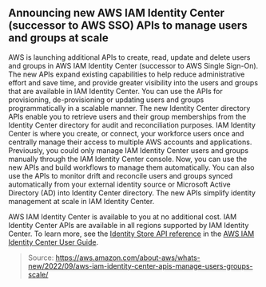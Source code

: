 ## Announcing new AWS IAM Identity Center (successor to AWS SSO) APIs to manage users and groups at scale

AWS is launching additional APIs to create, read, update and delete users and groups in AWS IAM Identity Center (successor to AWS Single Sign-On). The new APIs expand existing capabilities to help reduce administrative effort and save time, and provide greater visibility into the users and groups that are available in IAM Identity Center. You can use the APIs for provisioning, de-provisioning or updating users and groups programmatically in a scalable manner. The new Identity Center directory APIs enable you to retrieve users and their group memberships from the Identity Center directory for audit and reconciliation purposes.
IAM Identity Center is where you create, or connect, your workforce users once and centrally manage their access to multiple AWS accounts and applications. Previously, you could only manage IAM Identity Center users and groups manually through the IAM Identity Center console. Now, you can use the new APIs and build workflows to manage them automatically. You can also use the APIs to monitor drift and reconcile users and groups synced automatically from your external identity source or Microsoft Active Directory (AD) into Identity Center directory. The new APIs simplify identity management at scale in IAM Identity Center.

AWS IAM Identity Center is available to you at no additional cost. IAM Identity Center APIs are available in all regions supported by IAM Identity Center. To learn more, see the [Identity Store API reference](https://docs.aws.amazon.com/singlesignon/latest/IdentityStoreAPIReference/welcome.html) in the [AWS IAM Identity Center User Guide](https://docs.aws.amazon.com/singlesignon/latest/userguide/what-is.html).

> Source: https://aws.amazon.com/about-aws/whats-new/2022/09/aws-iam-identity-center-apis-manage-users-groups-scale/